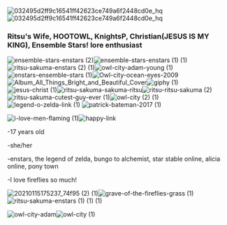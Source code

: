 
![032495d2ff9c16541ff42623ce749a6f2448cd0e_hq](https://github.com/SilverColors/SilverColors/assets/69147413/c5770bfa-de40-4429-ae6e-738f641dade6)![032495d2ff9c16541ff42623ce749a6f2448cd0e_hq](https://github.com/SilverColors/SilverColors/assets/69147413/c5770bfa-de40-4429-ae6e-738f641dade6)



### Ritsu's Wife, HOOTOWL, KnightsP, Christian(JESUS IS MY KING), Ensemble Stars! lore enthusiast

![ensemble-stars-enstars (2)](https://github.com/SilverColors/SilverColors/assets/69147413/2aeef373-95c1-4ce5-b334-2b6bb4caf06b)![ensemble-stars-enstars (1) (1)](https://github.com/SilverColors/SilverColors/assets/69147413/ca0d7d65-37b6-4d00-97e2-257a32444a9a)![ritsu-sakuma-enstars (2) (1)](https://github.com/SilverColors/SilverColors/assets/69147413/340dc7c3-752c-4dcd-90a6-1b1c71908dbc)![owl-city-adam-young (1)](https://github.com/SilverColors/SilverColors/assets/69147413/6a4fcac9-98b1-4af2-80b7-7589486dc4fb)![enstars-ensemble-stars (1)](https://github.com/SilverColors/SilverColors/assets/69147413/c082fd04-3d40-43f7-b6dd-f1bfafc01639)![Owl-city-ocean-eyes-2009](https://github.com/SilverColors/SilverColors/assets/69147413/bb652847-6d7b-4e1a-8244-7c5492fb31d2)![Album_All_Things_Bright_and_Beautiful_Cover](https://github.com/SilverColors/SilverColors/assets/69147413/59f13d01-dba9-4df2-b447-763a013d7892)![giphy (1)](https://github.com/SilverColors/SilverColors/assets/69147413/212e8f2b-6da7-4665-b99d-26a90b5cdb70)![jesus-christ (1)](https://github.com/SilverColors/SilverColors/assets/69147413/c971b17f-aa67-4fe4-9ff8-812894bd41d9)![ritsu-sakuma-sakuma-ritsu](https://github.com/SilverColors/SilverColors/assets/69147413/557f0477-10dc-4b91-b3e8-80e25c19bd95)![ritsu-ritsu-sakuma (2)](https://github.com/SilverColors/SilverColors/assets/69147413/ddd0e649-640a-444c-935c-821660de3f41)![ritsu-sakuma-cutest-guy-ever (1)](https://github.com/SilverColors/SilverColors/assets/69147413/078656f6-56f8-414f-912a-5e99113867a7)![owl-city (2) (1)](https://github.com/SilverColors/SilverColors/assets/69147413/98274e49-3c90-4199-9243-d96bfb1a201f)![legend-o-zelda-link (1)](https://github.com/SilverColors/SilverColors/assets/69147413/9fe00387-03a0-4e33-b60c-8b95bf14e8b7)
![patrick-bateman-2017 (1)](https://github.com/SilverColors/SilverColors/assets/69147413/0b05b015-8400-4672-8bc7-ba1e8ddccf38)





![i-love-men-flaming (1)](https://github.com/SilverColors/SilverColors/assets/69147413/91d556d2-e16b-4e79-bf5a-80475962346c)![happy-link](https://github.com/SilverColors/SilverColors/assets/69147413/93e95b52-b3e7-45b5-a29f-51046e710e60)


-17 years old

-she/her

-enstars, the legend of zelda, bungo to alchemist, star stable online, alicia online, pony town

-I love fireflies so much!

![20210115175237_74f95 (2) (1)](https://github.com/SilverColors/SilverColors/assets/69147413/16c3043b-2d74-47d7-8b6d-e5c44b69d491)![grave-of-the-fireflies-grass (1)](https://github.com/SilverColors/SilverColors/assets/69147413/cb2cef8e-4518-49c9-9c17-1c75c8f64c91)![ritsu-sakuma-enstars (1) (1) (1)](https://github.com/SilverColors/SilverColors/assets/69147413/3e13dd48-b5d2-40d3-81a5-45da20d42f4e)


![owl-city-adam](https://github.com/SilverColors/SilverColors/assets/69147413/13548661-3fa7-46dd-ad6e-ff5ba71348d0)![owl-city (1)](https://github.com/SilverColors/SilverColors/assets/69147413/ea0acad8-f361-4d0d-9c50-97d2580b026d)


